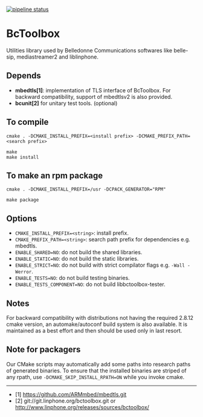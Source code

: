 [![pipeline status](https://gitlab.linphone.org/BC/public/bctoolbox/badges/master/pipeline.svg)](https://gitlab.linphone.org/BC/public/bctoolbox/commits/master)

BcToolbox
=========

Utilities library used by Belledonne Communications softwares like belle-sip, mediastreamer2 and liblinphone.


Depends
-------

- **mbedtls[1]**: implementation of TLS interface of BcToolbox. For backward
  compatibility, support of mbedtlsv2 is also provided.
- **bcunit[2]** for unitary test tools. (optional)


To compile
----------

	cmake . -DCMAKE_INSTALL_PREFIX=<install prefix> -DCMAKE_PREFIX_PATH=<search prefix>
	
	make
	make install


To make an rpm package
----------------------

	cmake . -DCMAKE_INSTALL_PREFIX=/usr -DCPACK_GENERATOR="RPM"
	
	make package 


Options
-------

- `CMAKE_INSTALL_PREFIX=<string>`: install prefix.
- `CMAKE_PREFIX_PATH=<string>`: search path prefix for dependencies e.g. mbedtls.
- `ENABLE_SHARED=NO`: do not build the shared libraries.
- `ENABLE_STATIC=NO`: do not build the static libraries.
- `ENABLE_STRICT=NO`: do not build with strict compilator flags e.g. `-Wall -Werror`.
- `ENABLE_TESTS=NO`: do not build testing binaries.
- `ENABLE_TESTS_COMPONENT=NO`: do not build libbctoolbox-tester.


Notes
-----

For backward compatibility with distributions not having the required 2.8.12 cmake version, an automake/autoconf build system is also available.
It is maintained as a best effort and then should be used only in last resort.


Note for packagers
------------------

Our CMake scripts may automatically add some paths into research paths of generated binaries.
To ensure that the installed binaries are striped of any rpath, use `-DCMAKE_SKIP_INSTALL_RPATH=ON`
while you invoke cmake.

--------------------

- [1] <https://github.com/ARMmbed/mbedtls.git>
- [2] git://git.linphone.org/bctoolbox.git or <http://www.linphone.org/releases/sources/bctoolbox/>

